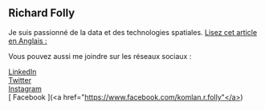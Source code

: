 ## Richard Folly ##
Je suis passionné de la data et des technologies spatiales.
[ Lisez cet article en Anglais : ](servirglobal.net/Global/Articles/Article/2576/servir-and-sport-hosting-mandela-washington-fellowship-for-young-african-leader)

Vous pouvez aussi me joindre sur les réseaux sociaux :

[ LinkedIn ](https://www.linkedin.com/in/richard-folly-0430a885)
<br/>[ Twitter ](twitter.com/richardfolly1)
<br/>[ Instagram ](instagram.com/richardfolly)
<br/>[ Facebook ](<a href="https://www.facebook.com/komlan.r.folly"</a>)
